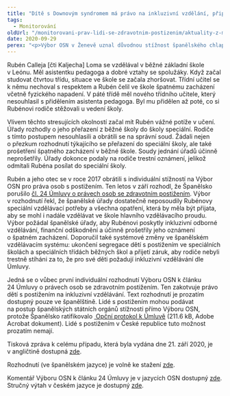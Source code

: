 ```yaml
---
title: "Dítě s Downovým syndromem má právo na inkluzivní vzdělání, připomíná Výbor OSN"
tags:
  - Monitorování
oldUrl: "/monitorovani-prav-lidi-se-zdravotnim-postizenim/aktuality-z-monitorovani/aktuality-z-monitorovani-2020/dite-s-downovym-syndromem-ma-pravo-na-inkluzivni-vzdelani-pripomina-vybor-osn/"
date: 2020-09-29
perex: "<p>Výbor OSN v Ženevě uznal důvodnou stížnost španělského chlapce jménem Rubén. Když se Rubén vzdělával již pátým rokem v běžné škole, rozhodly španělské úřady o jeho přeřazení do speciální školy. Zároveň zahájily trestní řízení proti jeho rodičům, které s přeřazením do speciální školy nesouhlasili. Výbor OSN řekl, že došlo k porušení Úmluvy o právech osob se zdravotním postižením. Španělsko musí Rubéna odškodnit, účinně prošetřit všechna jeho obvinění, zajistit mu odborné inkluzivní vzdělávání a ukončit segregaci dětí s postižením ve vzdělávání.</p>"
---
```


<!-- imported from the old website -->

<p>Rubén Calleja [čti Kaljecha] Loma se vzdělával v běžné základní škole v Leónu. Měl asistentku pedagoga a dobré vztahy se spolužáky. Když začal studovat čtvrtou třídu, situace ve škole se začala zhoršovat. Třídní učitel se k němu nechoval s respektem a Rubén čelil ve škole špatnému zacházení včetně fyzického napadení. V páté třídě měl nového třídního učitele, který nesouhlasil s přidělením asistenta pedagoga. Byl mu přidělen až poté, co si Rubénovi rodiče stěžovali u vedení školy. </p> <p>Vlivem těchto stresujících okolností začal mít Rubén vážné potíže v učení. Úřady rozhodly o jeho přeřazení z běžné školy do školy speciální. Rodiče s tímto postupem nesouhlasili a obrátili se na správní soud. Žádali nejen o přezkum rozhodnutí týkajícího se přeřazení do speciální školy, ale také prošetření špatného zacházení v běžné škole. Soudy jednání úřadů účinně neprošetřily. Úřady dokonce podaly na rodiče trestní oznámení, jelikož odmítali Rubéna posílat do speciální školy. </p> <p>Rubén a jeho otec se v roce 2017 obrátili s individuální stížností na Výbor OSN pro práva osob s postižením. Ten letos v září rozhodl, že Španělsko porušilo <a href="https://www.ochrance.cz/monitorovani-prav-lidi-se-zdravotnim-postizenim/umluva-o-pravech-osob-se-zdravotnim-postizenim/">čl. 24 Úmluvy o právech osob se zdravotním postižením</a>. Výbor v rozhodnutí řekl, že španělské úřady dostatečně neposoudily Rubénovy speciální vzdělávací potřeby a všechna opatření, která by měla být přijata, aby se mohl i nadále vzdělávat ve škole hlavního vzdělávacího proudu. Výbor požádal španělské úřady, aby Rubénovi poskytly inkluzivní odborné vzdělávání, finanční odškodnění a účinně prošetřily jeho oznámení o špatném zacházení. Doporučil také systémové změny ve španělském vzdělávacím systému: ukončení segregace dětí s postižením ve speciálních školách a speciálních třídách běžných škol a přijetí záruk, aby rodiče nebyli trestně stíháni za to, že pro své děti požadují inkluzivní vzdělávání dle Úmluvy.</p> <p>Jedná se o vůbec první individuální rozhodnutí Výboru OSN k článku 24 Úmluvy o právech osob se zdravotním postižením. Ten zakotvuje právo dětí s postižením na inkluzivní vzdělávání. Text rozhodnutí je prozatím dostupný pouze ve španělštině. Lidé s postižením mohou podávat na postup španělských státních orgánů stížnosti přímo Výboru OSN, protože Španělsko ratifikovalo <a title="Otevření do nového okna" href="/uploads-import/CRPD/Umluva-protokol-CJ.pdf" target="_blank"><img alt="" src="https://www.ochrance.cz/typo3/ext/od_linkdesc/icons/pdf.gif" class="od_linkdesc_icon" /> Opční protokol k Úmluvě</a> (211.6 kB, Adobe Acrobat dokument). Lidé s postižením v České republice tuto možnost prozatím nemají. </p> <p>Tisková zpráva k celému případu, která byla vydána dne 21. září 2020, je v angličtině dostupná <a href="https://www.ohchr.org/EN/NewsEvents/Pages/DisplayNews.aspx?NewsID=26263&amp;LangID=E" target="_blank">zde</a>.</p> <p>Rozhodnutí (ve španělském jazyce) je volně ke stažení <a href="https://tbinternet.ohchr.org/_layouts/15/treatybodyexternal/Download.aspx?symbolno=CRPD/C/23/D/41/2017&amp;Lang=en" target="_blank">zde</a>. </p> <p>Komentář Výboru OSN k článku 24 Úmluvy je v jazycích OSN dostupný <a href="https://tbinternet.ohchr.org/_layouts/15/treatybodyexternal/Download.aspx?symbolno=CRPD/C/GC/4&amp;Lang=en" target="_blank">zde</a>. Stručný výtah v českém jazyce je dostupný <a href="https://www.vlada.cz/assets/ppov/rlp/vybory/pro-prava-ditete/ze-zasedani-vyboru/Vytah-z-Obecneho-komentare-Vyboru-OSN-k-pravu-na-inkluzivni-vzdelavani.pdf" target="_blank">zde</a>.</p>
